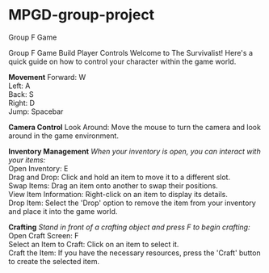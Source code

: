 # MPGD-group-project
Group F Game

Group F Game Build
Player Controls
Welcome to The Survivalist! Here's a quick guide on how to control your character within the game world.

**Movement**
Forward: W <br>
Left: A <br>
Back: S <br>
Right: D <br>
Jump: Spacebar <br>

**Camera Control**
Look Around: Move the mouse to turn the camera and look around in the game environment. <br>

**Inventory Management**
*When your inventory is open, you can interact with your items:* <br>
Open Inventory: E <br>
Drag and Drop: Click and hold an item to move it to a different slot. <br>
Swap Items: Drag an item onto another to swap their positions. <br>
View Item Information: Right-click on an item to display its details. <br>
Drop Item: Select the 'Drop' option to remove the item from your inventory and place it into the game world. <br>

**Crafting**
*Stand in front of a crafting object and press F to begin crafting:* <br>
Open Craft Screen: F <br>
Select an Item to Craft: Click on an item to select it. <br>
Craft the Item: If you have the necessary resources, press the 'Craft' button to create the selected item. <br>
